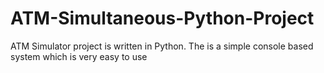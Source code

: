 # ATM-Simultaneous-Python-Project
 ATM Simulator project is written in Python. The is a simple console based system which is very easy to use 
